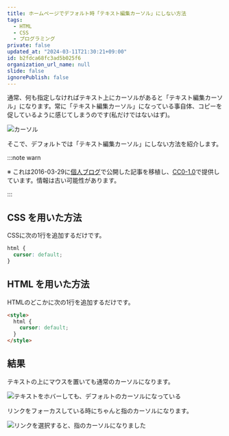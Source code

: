 ```yaml
---
title: ホームページでデフォルト時「テキスト編集カーソル」にしない方法
tags:
  - HTML
  - CSS
  - プログラミング
private: false
updated_at: "2024-03-11T21:30:21+09:00"
id: b2fdca68fc3ad5b025f6
organization_url_name: null
slide: false
ignorePublish: false
---
```


通常、何も指定しなければテキスト上にカーソルがあると「テキスト編集カーソル」になります。常に「テキスト編集カーソル」になっている事自体、コピーを促しているように感じてしまうのです(私だけではないはず)。

![カーソル](https://qiita-image-store.s3.ap-northeast-1.amazonaws.com/0/684999/235ff1c9-eaef-28b1-55c8-0d98d0899009.png)

そこで、デフォルトでは「テキスト編集カーソル」にしない方法を紹介します。

:::note warn

※ これは2016-03-29に[個人ブログ](https://bicstone.me)で公開した記事を移植し、[CC0-1.0](https://creativecommons.org/publicdomain/zero/1.0/deed.ja)で提供しています。情報は古い可能性があります。

:::

## CSS を用いた方法

CSSに次の1行を追加するだけです。

```css
html {
  cursor: default;
}
```

## HTML を用いた方法

HTMLのどこかに次の1行を追加するだけです。

```html
<style>
  html {
    cursor: default;
  }
</style>
```

## 結果

テキストの上にマウスを置いても通常のカーソルになります。

![テキストをホバーしても、デフォルトのカーソルになっている](https://qiita-image-store.s3.ap-northeast-1.amazonaws.com/0/684999/79f0235f-e70c-42e9-578e-bab3da07cd2e.png)

リンクをフォーカスしている時にちゃんと指のカーソルになります。

![リンクを選択すると、指のカーソルになりました](https://qiita-image-store.s3.ap-northeast-1.amazonaws.com/0/684999/735402a5-a9a6-a65f-af59-fa709b904c9e.png)

